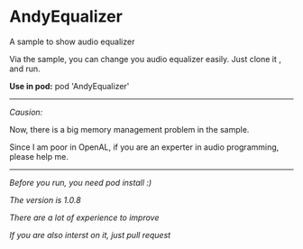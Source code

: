 # AndyEqualizer
A sample to show audio equalizer

Via the sample, you can change you audio equalizer easily. Just clone it , and run.

__Use in pod:__  pod 'AndyEqualizer'

---

_*Causion:*_

Now, there is a big memory management problem in the sample.

Since I am poor in OpenAL, if you are an experter in audio programming, please help me.

---

_Before you run, you need pod install :)_

_The version is 1.0.8_

_There are a lot of experience to improve_

_If you are also interst on it, just pull request_

